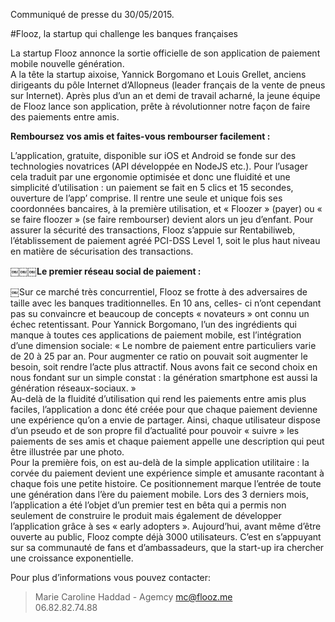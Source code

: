 Communiqué de presse du 30/05/2015.

#Flooz, la startup qui challenge les banques françaises

La startup Flooz annonce la sortie officielle de son application de paiement mobile nouvelle génération.  
A la tête la startup aixoise, Yannick Borgomano et Louis Grellet, anciens dirigeants du pôle Internet d’Allopneus (leader français de la vente de pneus sur Internet). Après plus d’un an et demi de travail acharné, la jeune équipe de Flooz lance son application, prête à révolutionner notre façon de faire des paiements entre amis.  


**Remboursez vos amis et faites-vous rembourser facilement :**


L’application, gratuite, disponible sur iOS et Android se fonde sur des technologies novatrices (API développée en NodeJS etc.). Pour l’usager cela traduit par une ergonomie optimisée et donc une fluidité et une
simplicité d’utilisation : un paiement se fait en 5 clics et 15 secondes, ouverture de l’app’ comprise. Il
rentre une seule et unique fois ses coordonnées bancaires, à la première utilisation, et « Floozer » (payer) ou « se faire floozer » (se faire rembourser) devient alors un jeu d’enfant. Pour assurer la sécurité des transactions, Flooz s’appuie sur Rentabiliweb, l’établissement de paiement agréé PCI-DSS Level 1, soit le plus haut niveau en matière de sécurisation des transactions.  
  
  
￼￼￼**Le premier réseau social de paiement :**

￼Sur ce marché très concurrentiel, Flooz se frotte à des adversaires de taille avec les banques traditionnelles. En 10 ans, celles- ci n’ont cependant pas su convaincre et beaucoup de concepts « novateurs » ont connu un échec retentissant. Pour Yannick Borgomano, l’un des ingrédients qui manque à toutes ces applications de paiement mobile, est l’intégration d’une dimension sociale:
« Le nombre de paiement entre particuliers varie de 20 à 25 par an. Pour augmenter ce ratio on pouvait soit augmenter le besoin, soit rendre l’acte plus attractif. Nous avons fait ce second choix en nous fondant sur un simple constat : la génération smartphone est aussi la génération réseaux-sociaux. »  
Au-delà de la fluidité d’utilisation qui rend les paiements entre amis plus faciles, l’application a donc été créée pour que chaque paiement devienne une expérience qu’on a envie de partager. Ainsi, chaque utilisateur dispose d’un pseudo et de son propre fil d’actualité pour pouvoir « suivre » les paiements de ses amis et chaque paiement appelle une description qui peut être illustrée par une photo.  
Pour la première fois, on est au-delà de la simple application utilitaire : la corvée du paiement devient une expérience simple et
amusante racontant à chaque fois une petite histoire. Ce positionnement marque l’entrée de toute une génération dans l’ère du paiement mobile.
Lors des 3 derniers mois, l’application a été l’objet d’un premier test en bêta qui a permis non seulement de construire le produit mais également de développer l’application grâce à ses
« early adopters ». Aujourd’hui, avant même d’être ouverte au public, Flooz compte déjà 3000 utilisateurs. C’est en s’appuyant sur sa communauté de fans et d’ambassadeurs, que la start-up ira chercher une croissance exponentielle. 

Pour plus d’informations vous pouvez contacter:  

> Marie Caroline Haddad - Agemcy
> mc@flooz.me   
> 06.82.82.74.88
